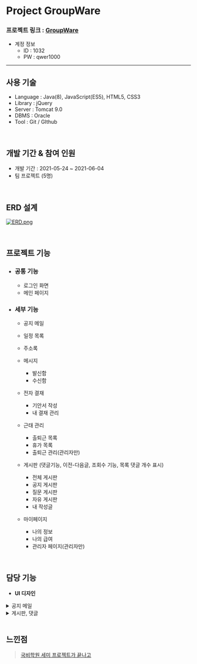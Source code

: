 Project GroupWare
================

 ### 프로젝트 링크 : [GroupWare](https://bit.ly/3k7dwT1)



* 계정 정보
   * ID : 1032
   * PW : qwer1000
------------------------------

사용 기술
-----------------
* Language : Java(8), JavaScript(ES5), HTML5, CSS3     
* Library : jQuery      
* Server : Tomcat 9.0      
* DBMS : Oracle       
* Tool : Git / GIthub         

</br>

개발 기간 & 참여 인원  
-----------------
* 개발 기간 : 2021-05-24 ~ 2021-06-04         
* 팀 프로젝트 (5명)

</br>


ERD 설계
-----------------
[![ERD.png](https://i.postimg.cc/dQhqCS8r/ERD.png)](https://postimg.cc/grPFFst2)

</br>

프로젝트 기능
-----------------

* <h3>공통 기능</h3>
 
  * 로그인 화면
  * 메인 페이지

* <h3>세부 기능</h3>

  * 공지 메일     
   
  * 일정 목록          
  * 주소록     
  * 메시지          
     * 발신함         
     * 수신함        
  * 전자 결재     
    * 기안서 작성    
    * 내 결재 관리      
  * 근태 관리    
     * 출퇴근 목록      
     * 휴가 목록      
     * 출퇴근 관리(관리자만)    
  * 게시판 (댓글기능, 이전-다음글, 조회수 기능, 목록 댓글 개수 표시)    
    * 전체 게시판          
     * 공지 게시판      
     * 질문 게시판        
     * 자유 게시판        
     * 내 작성글    
  * 마이페이지     
    * 나의 정보     
    * 나의 급여      
    * 관리자 페이지(관리자만)      
 
 </br>
 
 담당 기능
 -----------
 * __UI 디자인__    
<details>
   <summary>공지 메일</summary>
   <div markdown="1">
   <br>
   
* 받는 사람의 이메일 형식 검사를 수행하고 올바른 이메일 형식이 아닐시 에러 메시지를 표시합니다.   
* 정상적으로 메일이 발송되면 알림창을 표시합니다.    
* 이후 구글 메일 API를 통해 메일을 발송합니다.   
    
* **코드확인** :pushpin:  
    * [구글 SMTP 인증](https://github.com/lvalentine6/Project_GroupWare/blob/master/groupware/src/groupware/beans/MailLogin.java)    
    * [메일 전송](https://github.com/lvalentine6/Project_GroupWare/blob/master/groupware/src/groupware/mail/servlet/MailSendServlet.java)
   <br>
    
    
   [![2.png](https://i.postimg.cc/DzRnG40Q/2.png)](https://postimg.cc/SXLBFsWj)

  </div>
  </details> 

<details>
   <summary>게시판, 댓글</summary>
   <div markdown="1">
   <br>

   [![1.png](https://i.postimg.cc/y8QVVbzb/1.png)](https://postimg.cc/LJPdDv5t)
* 타인 게시글만 조회수 증가
    [타인 게시글](https://github.com/lvalentine6/Project_GroupWare/blob/master/groupware/WebContent/board/boardDetail.jsp#L24)
  </div>
  </details> 

  </br>

  느낀점
  ----------
  >[국비학원 세미 프로젝트가 끝나고](https://bit.ly/2VwlLOs)
